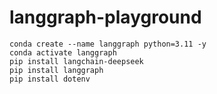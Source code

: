# langgraph-playground

```
conda create --name langgraph python=3.11 -y
conda activate langgraph
pip install langchain-deepseek
pip install langgraph
pip install dotenv
```